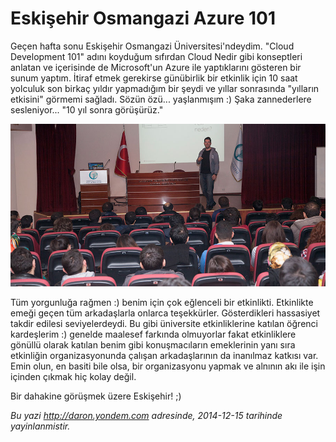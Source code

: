 # Eskişehir Osmangazi Azure 101
Geçen hafta sonu Eskişehir Osmangazi Üniversitesi'ndeydim. "Cloud Development 101" adını koyduğum sıfırdan Cloud Nedir gibi konseptleri anlatan ve içerisinde de Microsoft'un Azure ile yaptıklarını gösteren bir sunum yaptım. İtiraf etmek gerekirse günübirlik bir etkinlik için 10 saat yolculuk son birkaç yıldır yapmadığım bir şeydi ve yıllar sonrasında "yılların etkisini" görmemi sağladı. Sözün özü... yaşlanmışım :) Şaka zannederlere sesleniyor... "10 yıl sonra görüşürüz."

![](media/Eskisehir_Osmangazi_Azure_101/eskisehir.jpg) 

Tüm yorgunluğa rağmen :) benim için çok eğlenceli bir etkinlikti. Etkinlikte emeği geçen tüm arkadaşlarla onlarca teşekkürler. Gösterdikleri hassasiyet takdir edilesi seviyelerdeydi. Bu gibi üniversite etkinliklerine katılan öğrenci kardeşlerim :) genelde maalesef farkında olmuyorlar fakat etkinliklere gönüllü olarak katılan benim gibi konuşmacıların emeklerinin yanı sıra etkinliğin organizasyonunda çalışan arkadaşlarının da inanılmaz katkısı var. Emin olun, en basiti bile olsa, bir organizasyonu yapmak ve alnının akı ile işin içinden çıkmak hiç kolay değil.

Bir dahakine görüşmek üzere Eskişehir! ;)


*Bu yazi http://daron.yondem.com adresinde, 2014-12-15 tarihinde yayinlanmistir.*
